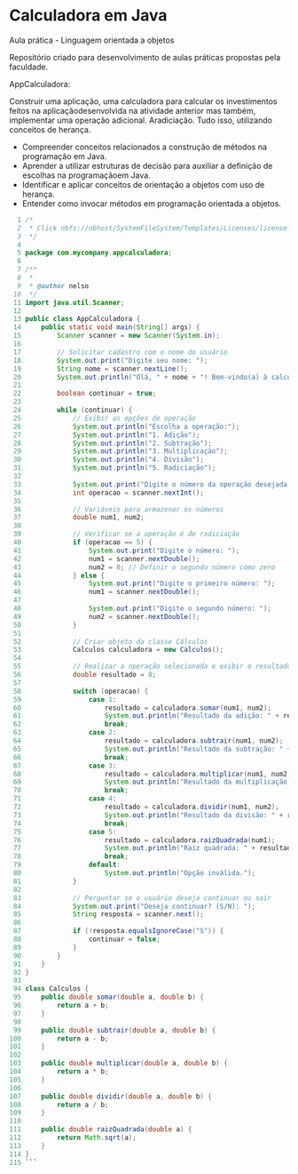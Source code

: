 # Calculadora em Java
 Aula prática - Linguagem orientada a objetos

 Repositório criado para desenvolvimento de aulas práticas propostas pela faculdade.

 AppCalculadora:
 
 Construir uma aplicação, uma calculadora para calcular os investimentos feitos na aplicaçãodesenvolvida na atividade anterior mas também, implementar uma operação adicional. Aradiciação. Tudo isso, utilizando conceitos de herança.

- Compreender conceitos relacionados a construção de métodos na programação em Java. 
- Aprender a utilizar estruturas de decisão para auxiliar a definição de escolhas na programaçãoem Java. 
- Identificar e aplicar conceitos de orientação a objetos com uso de herança. 
- Entender como invocar métodos em programação orientada a objetos.

```AppCalculadora.java
  1 /*
  2  * Click nbfs://nbhost/SystemFileSystem/Templates/Licenses/license-default.txt to change this license
  3  */
  4 
  5 package com.mycompany.appcalculadora;
  6 
  7 /**
  8  *
  9  * @author nelso
 10  */
 11 import java.util.Scanner;
 12 
 13 public class AppCalculadora {
 14     public static void main(String[] args) {
 15         Scanner scanner = new Scanner(System.in);
 16 
 17         // Solicitar cadastro com o nome do usuário
 18         System.out.print("Digite seu nome: ");
 19         String nome = scanner.nextLine();
 20         System.out.println("Olá, " + nome + "! Bem-vindo(a) à calculadora.");
 21 
 22         boolean continuar = true;
 23 
 24         while (continuar) {
 25             // Exibir as opções de operação
 26             System.out.println("Escolha a operação:");
 27             System.out.println("1. Adição");
 28             System.out.println("2. Subtração");
 29             System.out.println("3. Multiplicação");
 30             System.out.println("4. Divisão");
 31             System.out.println("5. Radiciação");
 32 
 33             System.out.print("Digite o número da operação desejada: ");
 34             int operacao = scanner.nextInt();
 35 
 36             // Variáveis para armazenar os números
 37             double num1, num2;
 38 
 39             // Verificar se a operação é de radiciação
 40             if (operacao == 5) {
 41                 System.out.print("Digite o número: ");
 42                 num1 = scanner.nextDouble();
 43                 num2 = 0; // Definir o segundo número como zero
 44             } else {
 45                 System.out.print("Digite o primeiro número: ");
 46                 num1 = scanner.nextDouble();
 47 
 48                 System.out.print("Digite o segundo número: ");
 49                 num2 = scanner.nextDouble();
 50             }
 51 
 52             // Criar objeto da classe Cálculos
 53             Calculos calculadora = new Calculos();
 54 
 55             // Realizar a operação selecionada e exibir o resultado
 56             double resultado = 0;
 57 
 58             switch (operacao) {
 59                 case 1:
 60                     resultado = calculadora.somar(num1, num2);
 61                     System.out.println("Resultado da adição: " + resultado);
 62                     break;
 63                 case 2:
 64                     resultado = calculadora.subtrair(num1, num2);
 65                     System.out.println("Resultado da subtração: " + resultado);
 66                     break;
 67                 case 3:
 68                     resultado = calculadora.multiplicar(num1, num2);
 69                     System.out.println("Resultado da multiplicação: " + resultado);
 70                     break;
 71                 case 4:
 72                     resultado = calculadora.dividir(num1, num2);
 73                     System.out.println("Resultado da divisão: " + resultado);
 74                     break;
 75                 case 5:
 76                     resultado = calculadora.raizQuadrada(num1);
 77                     System.out.println("Raiz quadrada: " + resultado);
 78                     break;
 79                 default:
 80                     System.out.println("Opção inválida.");
 81             }
 82 
 83             // Perguntar se o usuário deseja continuar ou sair
 84             System.out.print("Deseja continuar? (S/N): ");
 85             String resposta = scanner.next();
 86 
 87             if (!resposta.equalsIgnoreCase("S")) {
 88                 continuar = false;
 89             }
 90         }
 91     }
 92 }
 93 
 94 class Calculos {
 95     public double somar(double a, double b) {
 96         return a + b;
 97     }
 98 
 99     public double subtrair(double a, double b) {
100         return a - b;
101     }
102 
103     public double multiplicar(double a, double b) {
104         return a * b;
105     }
106 
107     public double dividir(double a, double b) {
108         return a / b;
109     }
110 
111     public double raizQuadrada(double a) {
112         return Math.sqrt(a);
113     }
114 }
115 ```
